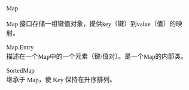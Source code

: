 <span  style="font-family: Simsun,serif; font-size: 17px; ">

Map   

Map 接口存储一组键值对象，提供key（键）到value（值）的映射。

Map.Entry   
描述在一个Map中的一个元素（键/值对）。是一个Map的内部类。

SortedMap   
继承于 Map，使 Key 保持在升序排列。


</span>